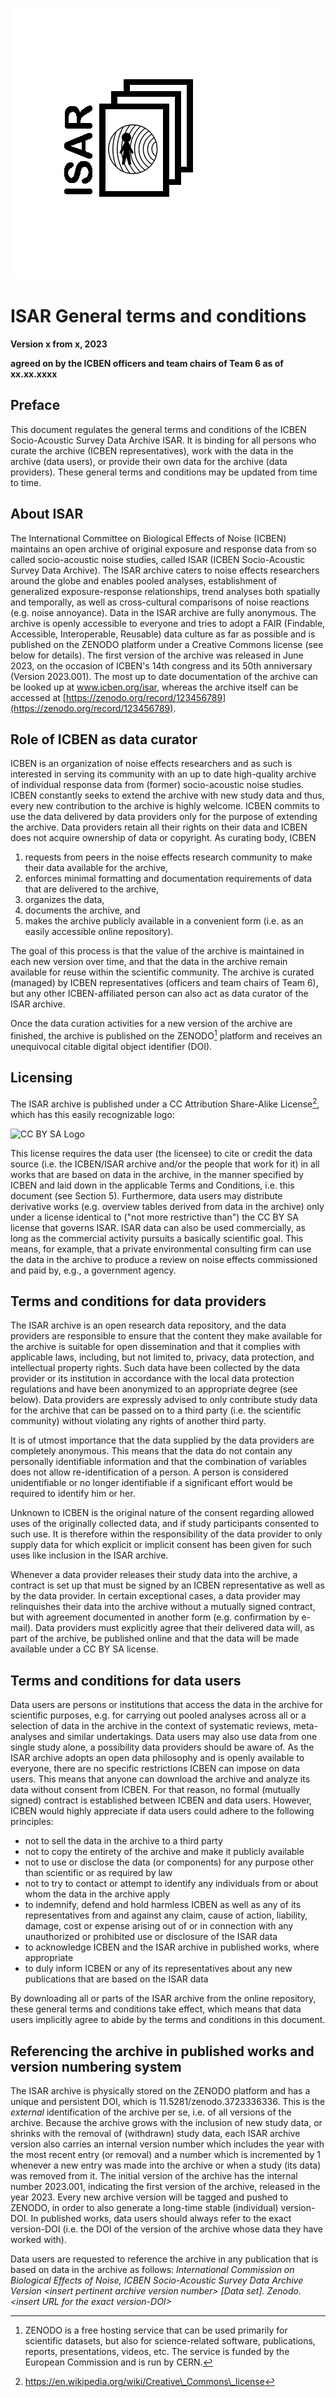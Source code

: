 ![ISAR Logo](/graphs/ISAR_Logo.png)

# **ISAR General terms and conditions**

**Version x from x, 2023**

**agreed on by the ICBEN officers and team chairs of Team 6 as of xx.xx.xxxx**

## Preface

This document regulates the general terms and conditions of the ICBEN Socio-Acoustic Survey Data Archive ISAR. It is binding for all persons who curate the archive (ICBEN representatives), work with the data in the archive (data users), or provide their own data for the archive (data providers). These general terms and conditions may be updated from time to time.

## About ISAR

The International Committee on Biological Effects of Noise (ICBEN) maintains an open archive of original exposure and response data from so called socio-acoustic noise studies, called ISAR (ICBEN Socio-Acoustic Survey Data Archive). The ISAR archive caters to noise effects researchers around the globe and enables pooled analyses, establishment of generalized exposure-response relationships, trend analyses both spatially and temporally, as well as cross-cultural comparisons of noise reactions (e.g. noise annoyance). Data in the ISAR archive are fully anonymous. The archive is openly accessible to everyone and tries to adopt a FAIR (Findable, Accessible, Interoperable, Reusable) data culture as far as possible and is published on the ZENODO platform under a Creative Commons license (see below for details). The first version of the archive was released in June 2023, on the occasion of ICBEN's 14th congress and its 50th anniversary (Version 2023.001). The most up to date documentation of the archive can be looked up at www.icben.org/isar, whereas the archive itself can be accessed at [https://zenodo.org/record/123456789](https://zenodo.org/record/123456789).

## Role of ICBEN as data curator

ICBEN is an organization of noise effects researchers and as such is interested in serving its community with an up to date high-quality archive of individual response data from (former) socio-acoustic noise studies. ICBEN constantly seeks to extend the archive with new study data and thus, every new contribution to the archive is highly welcome. ICBEN commits to use the data delivered by data providers only for the purpose of extending the archive. Data providers retain all their rights on their data and ICBEN does not acquire ownership of data or copyright. As curating body, ICBEN 

1. requests from peers in the noise effects research community to make their data available for the archive, 
1. enforces minimal formatting and documentation requirements of data that are delivered to the archive, 
1. organizes the data, 
1. documents the archive, and 
1. makes the archive publicly available in a convenient form (i.e. as an easily accessible online repository).

The goal of this process is that the value of the archive is maintained in each new version over time, and that the data in the archive remain available for reuse within the scientific community. The archive is curated (managed) by ICBEN representatives (officers and team chairs of Team 6), but any other ICBEN-affiliated person can also act as data curator of the ISAR archive.

Once the data curation activities for a new version of the archive are finished, the archive is published on the ZENODO[^1]
 platform and receives an unequivocal citable digital object identifier (DOI).

## Licensing

The ISAR archive is published under a CC Attribution Share-Alike License[^2], which has this easily recognizable logo:

![CC BY SA Logo](https://mirrors.creativecommons.org/presskit/buttons/88x31/png/by-sa.png)

This license requires the data user (the licensee) to cite or credit the data source (i.e. the ICBEN/ISAR archive and/or the people that work for it) in all works that are based on data in the archive, in the manner specified by ICBEN and laid down in the applicable Terms and Conditions, i.e. this document (see Section 5). Furthermore, data users may distribute derivative works (e.g. overview tables derived from data in the archive) only under a license identical to ("not more restrictive than") the CC BY SA license that governs ISAR. ISAR data can also be used commercially, as long as the commercial activity pursuits a basically scientific goal. This means, for example, that a private environmental consulting firm can use the data in the archive to produce a review on noise effects commissioned and paid by, e.g., a government agency.

## Terms and conditions for data providers

The ISAR archive is an open research data repository, and the data providers are responsible to ensure that the content they make available for the archive is suitable for open dissemination and that it complies with applicable laws, including, but not limited to, privacy, data protection, and intellectual property rights. Such data have been collected by the data provider or its institution in accordance with the local data protection regulations and have been anonymized to an appropriate degree (see below). Data providers are expressly advised to only contribute study data for the archive that can be passed on to a third party (i.e. the scientific community) without violating any rights of another third party.

It is of utmost importance that the data supplied by the data providers are completely anonymous. This means that the data do not contain any personally identifiable information and that the combination of variables does not allow re-identification of a person. A person is considered unidentifiable or no longer identifiable if a significant effort would be required to identify him or her.

Unknown to ICBEN is the original nature of the consent regarding allowed uses of the originally collected data, and if study participants consented to such use. It is therefore within the responsibility of the data provider to only supply data for which explicit or implicit consent has been given for such uses like inclusion in the ISAR archive.

Whenever a data provider releases their study data into the archive, a contract is set up that must be signed by an ICBEN representative as well as by the data provider. In certain exceptional cases, a data provider may relinquishes their data into the archive without a mutually signed contract, but with agreement documented in another form (e.g. confirmation by e-mail). Data providers must explicitly agree that their delivered data will, as part of the archive, be published online and that the data will be made available under a CC BY SA license.

## Terms and conditions for data users

Data users are persons or institutions that access the data in the archive for scientific purposes, e.g. for carrying out pooled analyses across all or a selection of data in the archive in the context of systematic reviews, meta-analyses and similar undertakings. Data users may also use data from one single study alone, a possibility data providers should be aware of. As the ISAR archive adopts an open data philosophy and is openly available to everyone, there are no specific restrictions ICBEN can impose on data users. This means that anyone can download the archive and analyze its data without consent from ICBEN. For that reason, no formal (mutually signed) contract is established between ICBEN and data users. However, ICBEN would highly appreciate if data users could adhere to the following principles:

- not to sell the data in the archive to a third party
- not to copy the entirety of the archive and make it publicly available
- not to use or disclose the data (or components) for any purpose other than scientific or as required by law
- not to try to contact or attempt to identify any individuals from or about whom the data in the archive apply
- to indemnify, defend and hold harmless ICBEN as well as any of its representatives from and against any claim, cause of action, liability, damage, cost or expense arising out of or in connection with any unauthorized or prohibited use or disclosure of the ISAR data
- to acknowledge ICBEN and the ISAR archive in published works, where appropriate
- to duly inform ICBEN or any of its representatives about any new publications that are based on the ISAR data

By downloading all or parts of the ISAR archive from the online repository, these general terms and conditions take effect, which means that data users implicitly agree to abide by the terms and conditions in this document.

## Referencing the archive in published works and version numbering system

The ISAR archive is physically stored on the ZENODO platform and has a unique and persistent DOI, which is 11.5281/zenodo.3723336336. This is the _external_ identification of the archive per se, i.e. of all versions of the archive. Because the archive grows with the inclusion of new study data, or shrinks with the removal of (withdrawn) study data, each ISAR archive version also carries an internal version number which includes the year with the most recent entry (or removal) and a number which is incremented by 1 whenever a new entry was made into the archive or when a study (its data) was removed from it. The initial version of the archive has the internal number 2023.001, indicating the first version of the archive, released in the year 2023. Every new archive version will be tagged and pushed to ZENODO, in order to also generate a long-time stable (individual) version-DOI. In published works, data users should always refer to the exact version-DOI (i.e. the DOI of the version of the archive whose data they have worked with).

Data users are requested to reference the archive in any publication that is based on data in the archive as follows: _International Commission on Biological Effects of Noise, ICBEN Socio-Acoustic Survey Data Archive Version \<insert pertinent archive version number\> [Data set]. Zenodo. \<insert URL for the exact version-DOI\>_

[^1]: ZENODO is a free hosting service that can be used primarily for scientific datasets, but also for science-related software, publications, reports, presentations, videos, etc. The service is funded by the European Commission and is run by CERN.

[^2]: https://en.wikipedia.org/wiki/Creative\_Commons\_license
